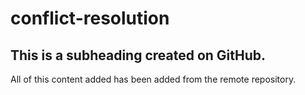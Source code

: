 # conflict-resolution

## This is a subheading created on GitHub. 

All of this content added has been added from the remote repository. 
